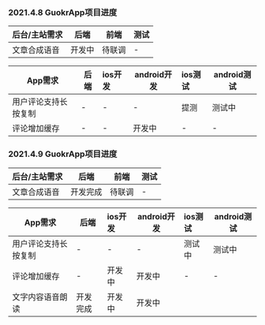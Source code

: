 ### 2021.4.8   GuokrApp项目进度

| 后台/主站需求 | 后端   | 前端   | 测试 |
| ------------- | ------ | ------ | ---- |
| 文章合成语音  | 开发中 | 待联调 | -    |

| App需求              | 后端 | ios开发 | android开发 | ios测试 | android测试 |
| -------------------- | ---- | :------ | ----------- | :------ | ----------- |
| 用户评论支持长按复制 | -    | -       | -           | 提测    | 测试中      |
| 评论增加缓存         | -    | -       | 开发中      | -       | -           |

### 2021.4.9   GuokrApp项目进度

| 后台/主站需求 | 后端     | 前端   | 测试 |
| ------------- | -------- | ------ | ---- |
| 文章合成语音  | 开发完成 | 待联调 | -    |

| App需求              | 后端     | ios开发 | android开发 | ios测试 | android测试 |
| -------------------- | -------- | :------ | ----------- | :------ | ----------- |
| 用户评论支持长按复制 | -        | -       | -           | 测试中  | 测试中      |
| 评论增加缓存         | -        | 开发中  | 开发中      | -       | -           |
| 文字内容语音朗读     | 开发完成 | 开发中  | 开发中      |         |             |

